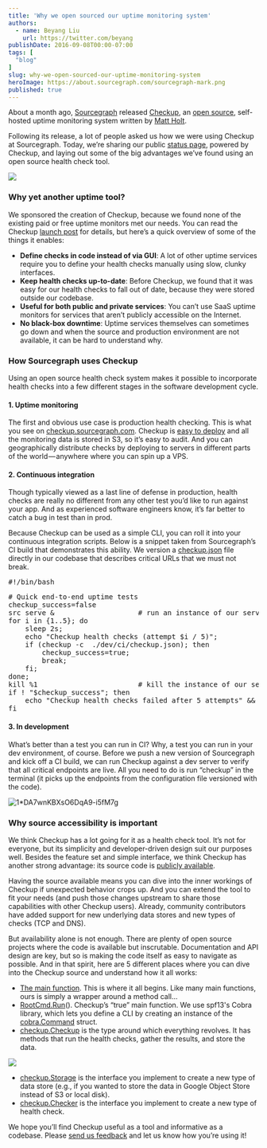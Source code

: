 ```yaml
---
title: 'Why we open sourced our uptime monitoring system'
authors:
  - name: Beyang Liu
    url: https://twitter.com/beyang
publishDate: 2016-09-08T00:00-07:00
tags: [
  "blog"
]
slug: why-we-open-sourced-our-uptime-monitoring-system
heroImage: https://about.sourcegraph.com/sourcegraph-mark.png
published: true
---
```




About a month ago, [Sourcegraph](https://sourcegraph.com/) released [Checkup](https://sourcegraph.github.io/checkup/), an [open source](https://sourcegraph.com/github.com/sourcegraph/checkup/-/blob/checkup.go), self-hosted uptime monitoring system written by [Matt Holt](https://github.com/mholt).

Following its release, a lot of people asked us how we were using Checkup at Sourcegraph. Today, we’re sharing our public [status page](http://checkup.sourcegraph.com/), powered by Checkup, and laying out some of the big advantages we’ve found using an open source health check tool.

[![](https://cdn-images-1.medium.com/max/1000/1*9ytaM5nY14EhaIOQlDWp9g.png)](http://checkup.sourcegraph.com/)

### Why yet another uptime tool?

We sponsored the creation of Checkup, because we found none of the existing paid or free uptime monitors met our needs. You can read the Checkup [launch post](https://text.sourcegraph.com/announcing-checkup-simple-self-hosted-health-checks-c5707cf729ab) for details, but here’s a quick overview of some of the things it enables:

*   **Define checks in code instead of via GUI**: A lot of other uptime services require you to define your health checks manually using slow, clunky interfaces.
*   **Keep health checks up-to-date**: Before Checkup, we found that it was easy for our health checks to fall out of date, because they were stored outside our codebase.
*   **Useful for both public and private services**: You can’t use SaaS uptime monitors for services that aren’t publicly accessible on the Internet.
*   **No black-box downtime**: Uptime services themselves can sometimes go down and when the source and production environment are not available, it can be hard to understand why.

### How Sourcegraph uses Checkup

Using an open source health check system makes it possible to incorporate health checks into a few different stages in the software development cycle.

#### 1\. Uptime monitoring

The first and obvious use case is production health checking. This is what you see on [checkup.sourcegraph.com](http://checkup.sourcegraph.com). Checkup is [easy to deploy](https://github.com/sourcegraph/checkup#quick-start) and all the monitoring data is stored in S3, so it’s easy to audit. And you can geographically distribute checks by deploying to servers in different parts of the world — anywhere where you can spin up a VPS.

#### 2\. Continuous integration

Though typically viewed as a last line of defense in production, health checks are really no different from any other test you’d like to run against your app. And as experienced software engineers know, it’s far better to catch a bug in test than in prod.

Because Checkup can be used as a simple CLI, you can roll it into your continuous integration scripts. Below is a snippet taken from Sourcegraph’s CI build that demonstrates this ability. We version a [checkup.json](https://github.com/sourcegraph/checkup#create-your-checkup-config) file directly in our codebase that describes critical URLs that we must not break.

<pre name="00ac" id="00ac" class="graf graf--pre graf-after--p">#!/bin/bash</pre>

<pre name="eb8d" id="eb8d" class="graf graf--pre graf-after--pre"># Quick end-to-end uptime tests
checkup_success=false
src serve &                    # run an instance of our server
for i in {1..5}; do
    sleep 2s;
    echo "Checkup health checks (attempt $i / 5)";
    if (checkup -c  ./dev/ci/checkup.json); then
        checkup_success=true;
        break;
    fi;
done;
kill %1                        # kill the instance of our server
if ! "$checkup_success"; then
    echo "Checkup health checks failed after 5 attempts" && false;
fi</pre>

#### 3\. In development

What’s better than a test you can run in CI? Why, a test you can run in your dev environment, of course. Before we push a new version of Sourcegraph and kick off a CI build, we can run Checkup against a dev server to verify that all critical endpoints are live. All you need to do is run “checkup” in the terminal (it picks up the endpoints from the configuration file versioned with the code).

![1*DA7wnKBXsO6DqA9-i5fM7g](//images.contentful.com/le3mxztn6yoo/4ELiiWb7hmQCU4EUMikUwq/b4781a836fd6da394df82a39d4d4d7e9/1_DA7wnKBXsO6DqA9-i5fM7g.png)

### Why source accessibility is important

We think Checkup has a lot going for it as a health check tool. It’s not for everyone, but its simplicity and developer-driven design suit our purposes well. Besides the feature set and simple interface, we think Checkup has another strong advantage: its source code is [publicly available](https://sourcegraph.com/github.com/sourcegraph/checkup/-/blob/checkup.go).

Having the source available means you can dive into the inner workings of Checkup if unexpected behavior crops up. And you can extend the tool to fit your needs (and push those changes upstream to share those capabilities with other Checkup users). Already, community contributors have added support for new underlying data stores and new types of checks (TCP and DNS).

But availability alone is not enough. There are plenty of open source projects where the code is available but inscrutable. Documentation and API design are key, but so is making the code itself as easy to navigate as possible. And in that spirit, here are 5 different places where you can dive into the Checkup source and understand how it all works:

*   [The main function](https://sourcegraph.com/github.com/sourcegraph/checkup@d7cd4db3ced36aea99e56f3ed13d877688bff20c/-/def/GoPackage/github.com/sourcegraph/checkup/cmd/checkup/-/main.go/main). This is where it all begins. Like many main functions, ours is simply a wrapper around a method call…
*   [RootCmd.Run](https://sourcegraph.com/github.com/sourcegraph/checkup@d7cd4db3ced36aea99e56f3ed13d877688bff20c/-/def/GoPackage/github.com/sourcegraph/checkup/cmd/-/RootCmd)(). Checkup’s “true” main function. We use spf13's Cobra library, which lets you define a CLI by creating an instance of the [cobra.Command](https://sourcegraph.com/github.com/spf13/cobra@9c28e4bbd74e5c3ed7aacbc552b2cab7cfdfe744/-/def/GoPackage/github.com/spf13/cobra/-/Command) struct.
*   [checkup.Checkup](https://sourcegraph.com/github.com/sourcegraph/checkup@d7cd4db3ced36aea99e56f3ed13d877688bff20c/-/def/GoPackage/github.com/sourcegraph/checkup/-/Checkup) is the type around which everything revolves. It has methods that run the health checks, gather the results, and store the data.

[![](https://cdn-images-1.medium.com/max/800/1*23ZnZM_RcH-yVzI2Fo0BLw.png)](https://sourcegraph.com/github.com/sourcegraph/checkup@d7cd4db3ced36aea99e56f3ed13d877688bff20c/-/def/GoPackage/github.com/sourcegraph/checkup/-/Checkup)

*   [checkup.Storage](https://sourcegraph.com/github.com/sourcegraph/checkup@d7cd4db3ced36aea99e56f3ed13d877688bff20c/-/def/GoPackage/github.com/sourcegraph/checkup/-/Checkup/Storage) is the interface you implement to create a new type of data store (e.g., if you wanted to store the data in Google Object Store instead of S3 or local disk).
*   [checkup.Checker](https://sourcegraph.com/github.com/sourcegraph/checkup@d7cd4db3ced36aea99e56f3ed13d877688bff20c/-/def/GoPackage/github.com/sourcegraph/checkup/-/Checker) is the interface you implement to create a new type of health check.

We hope you’ll find Checkup useful as a tool and informative as a codebase. Please [send us feedback](https://twitter.com/sourcegraph) and let us know how you’re using it!
